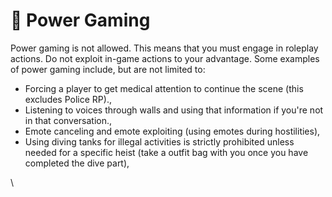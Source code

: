 # 🦾 Power Gaming

Power gaming is not allowed. This means that you must engage in roleplay actions. Do not exploit in-game actions to your advantage. Some examples of power gaming include, but are not limited to:

* Forcing a player to get medical attention to continue the scene (this excludes Police RP).,
* Listening to voices through walls and using that information if you're not in that conversation.,
* Emote canceling and emote exploiting (using emotes during hostilities),
* Using diving tanks for illegal activities is strictly prohibited unless needed for a specific heist (take a outfit bag with you once you have completed the dive part),

\
